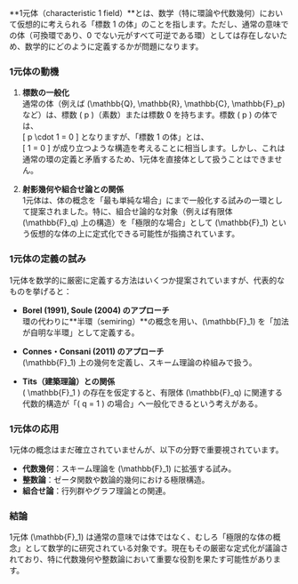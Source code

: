 **1元体（characteristic 1 field）**とは、数学（特に環論や代数幾何）において仮想的に考えられる「標数 1 の体」のことを指します。ただし、通常の意味での体（可換環であり、0 でない元がすべて可逆である環）としては存在しないため、数学的にどのように定義するかが問題になります。

### **1元体の動機**
1. **標数の一般化**  
   通常の体（例えば \(\mathbb{Q}, \mathbb{R}, \mathbb{C}, \mathbb{F}_p\) など）は、標数 \( p \)（素数）または標数 0 を持ちます。標数 \( p \) の体では、  
   \[
   p \cdot 1 = 0
   \]
   となりますが、「標数 1 の体」とは、  
   \[
   1 = 0
   \]
   が成り立つような構造を考えることに相当します。しかし、これは通常の環の定義と矛盾するため、1元体を直接体として扱うことはできません。

2. **射影幾何や組合せ論との関係**  
   1元体は、体の概念を「最も単純な場合」にまで一般化する試みの一環として提案されました。特に、組合せ論的な対象（例えば有限体 \(\mathbb{F}_q\) 上の構造）を「極限的な場合」として \(\mathbb{F}_1\) という仮想的な体の上に定式化できる可能性が指摘されています。

### **1元体の定義の試み**
1元体を数学的に厳密に定義する方法はいくつか提案されていますが、代表的なものを挙げると：

- **Borel (1991), Soule (2004) のアプローチ**  
  環の代わりに**半環（semiring）**の概念を用い、\(\mathbb{F}_1\) を「加法が自明な半環」として定義する。
  
- **Connes・Consani (2011) のアプローチ**  
  \(\mathbb{F}_1\) 上の幾何を定義し、スキーム理論の枠組みで扱う。

- **Tits（建築理論）との関係**  
  \( \mathbb{F}_1 \) の存在を仮定すると、有限体 \(\mathbb{F}_q\) に関連する代数的構造が「\( q = 1 \) の場合」へ一般化できるという考えがある。

### **1元体の応用**
1元体の概念はまだ確立されていませんが、以下の分野で重要視されています。

- **代数幾何**：スキーム理論を \(\mathbb{F}_1\) に拡張する試み。
- **整数論**：ゼータ関数や数論的幾何における極限構造。
- **組合せ論**：行列群やグラフ理論との関連。

### **結論**
1元体 \(\mathbb{F}_1\) は通常の意味では体ではなく、むしろ「極限的な体の概念」として数学的に研究されている対象です。現在もその厳密な定式化が議論されており、特に代数幾何や整数論において重要な役割を果たす可能性があります。
